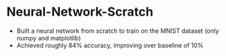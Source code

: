 # Neural-Network-Scratch
- Built a neural network from scratch to train on the MNIST dataset (only numpy and matplotlib)<br>
- Achieved roughly 84% accuracy, improving over baseline of 10%
